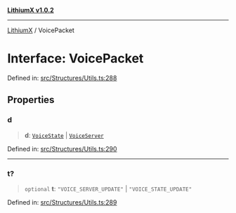 [**LithiumX v1.0.2**](../README.md)

***

[LithiumX](../globals.md) / VoicePacket

# Interface: VoicePacket

Defined in: [src/Structures/Utils.ts:288](https://github.com/anantix-network/LithiumX/blob/791eed01fbe9f7030525ce976bc687f47cb06e89/src/Structures/Utils.ts#L288)

## Properties

### d

> **d**: [`VoiceState`](VoiceState.md) \| [`VoiceServer`](VoiceServer.md)

Defined in: [src/Structures/Utils.ts:290](https://github.com/anantix-network/LithiumX/blob/791eed01fbe9f7030525ce976bc687f47cb06e89/src/Structures/Utils.ts#L290)

***

### t?

> `optional` **t**: `"VOICE_SERVER_UPDATE"` \| `"VOICE_STATE_UPDATE"`

Defined in: [src/Structures/Utils.ts:289](https://github.com/anantix-network/LithiumX/blob/791eed01fbe9f7030525ce976bc687f47cb06e89/src/Structures/Utils.ts#L289)
